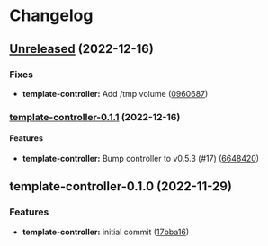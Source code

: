 # Changelog

## [Unreleased](https://github.com/kluctl/charts/compare/template-controller-0.1.1...HEAD) (2022-12-16)

### Fixes

* **template-controller:** Add /tmp volume
  ([0960687](https://github.com/kluctl/charts/commit/0960687265e7bcaba0905f78d4a007ac94156980))

### [template-controller-0.1.1](https://github.com/kluctl/charts/compare/template-controller-0.1.0...template-controller-0.1.1) (2022-12-16)

#### Features

* **template-controller:** Bump controller to v0.5.3 (#17)
  ([6648420](https://github.com/kluctl/charts/commit/66484208e99cf42c19965df350e4ca2fc3af4e27))

## template-controller-0.1.0 (2022-11-29)

### Features

* **template-controller:** initial commit
  ([17bba16](https://github.com/kluctl/charts/commit/17bba16893624d9fdd44653ad4a447575967aa84))
